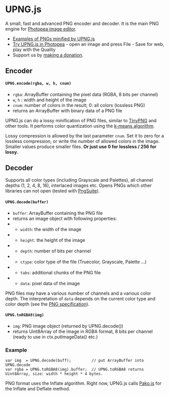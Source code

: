 # UPNG.js
A small, fast and advanced PNG encoder and decoder. It is the main PNG engine for [Photopea image editor](https://www.photopea.com).

* [Examples of PNGs minified by UPNG.js](https://blog.photopea.com/png-minifier-inside-photopea.html#examples)
* [Try UPNG.js in Photopea](https://www.photopea.com) - open an image and press File - Save for web, play with the Quality
* Support us by [making a donation](https://www.paypal.com/cgi-bin/webscr?cmd=_donations&business=ivan%2ekuckir%40gmail%2ecom&lc=CZ&item_name=UPNG%2ejs&currency_code=USD&bn=PP%2dDonationsBF%3abtn_donateCC_LG%2egif%3aNonHosted).

## Encoder

#### `UPNG.encode(rgba, w, h, cnum)`
* `rgba`: ArrayBuffer containing the pixel data (RGBA, 8 bits per channel)
* `w`, `h` : width and height of the image
* `cnum`: number of colors in the result;  0: all colors (lossless PNG)
* returns an ArrayBuffer with binary data of a PNG file

UPNG.js can do a lossy minification of PNG files, similar to [TinyPNG](https://tinypng.com/) and other tools. It performs color quantization using the [k-means algorithm](https://en.wikipedia.org/wiki/K-means_clustering).

Lossy compression is allowed by the last parameter `cnum`. Set it to zero for a lossless compression, or write the number of allowed colors in the image. Smaller values produce smaller files. **Or just use 0 for lossless / 256 for lossy.**

## Decoder

Supports all color types (including Grayscale and Palettes), all channel depths (1, 2, 4, 8, 16), interlaced images etc. Opens PNGs which other libraries can not open (tested with [PngSuite](http://www.schaik.com/pngsuite/)).

#### `UPNG.decode(buffer)`
* `buffer`: ArrayBuffer containing the PNG file
* returns an image object with following properties:
* * `width`: the width of the image
* * `height`: the height of the image
* * `depth`: number of bits per channel
* * `ctype`: color type of the file (Truecolor, Grayscale, Palette ...)
* * `tabs`: additional chunks of the PNG file
* * `data`: pixel data of the image

PNG files may have a various number of channels and a various color depth. The interpretation of `data` depends on the current color type and color depth (see the [PNG specification](https://www.w3.org/TR/PNG/)).

#### `UPNG.toRGBA8(img)`
* `img`: PNG image object (returned by UPNG.decode())
* returns Uint8Array of the image in RGBA format, 8 bits per channel (ready to use in ctx.putImageData() etc.)

### Example
    var img  = UPNG.decode(buff);         // put ArrayBuffer into UPNG.decode
    var rgba = UPNG.toRGBA8(img).buffer;  // UPNG.toRGBA8 returns Uint8Array, size: width * height * 4 bytes.

PNG format uses the Inflate algorithm. Right now, UPNG.js calls [Pako.js](https://github.com/nodeca/pako) for the Inflate and Deflate method.
